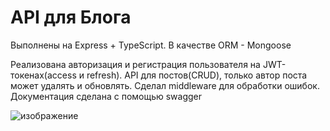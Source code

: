 # API для Блога

Выполнены на Express + TypeScript. В качестве ORM - Mongoose

Реализована авторизация и регистрация пользователя на JWT-токенах(access и refresh). API для постов(CRUD), только автор поста может удалять и обновлять. Сделал 
middleware для обработки ошибок. Документация сделана с помощью swagger

![изображение](https://github.com/andrew28092002/blog-express/assets/98597980/aec03a96-3f96-490b-95e8-625d78134df3)
